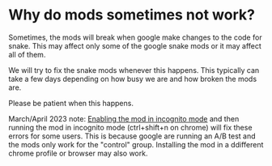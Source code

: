 # Why do mods sometimes not work?

Sometimes, the mods will break when google make changes to the code for snake.
This may affect only some of the google snake mods or it may affect all of them.

We will try to fix the snake mods whenever this happens.
This typically can take a few days depending on how busy we are and how broken the mods are.

Please be patient when this happens.

March/April 2023 note: [Enabling the mod in incognito mode](https://www.howtogeek.com/702123/how-to-enable-an-extension-in-chromes-incognito-mode/) and then running the mod in incognito mode (ctrl+shift+n on chrome) will fix these errors for some users. This is because google are running an A/B test and the mods only work for the "control" group. Installing the mod in a ddifferent chrome profile or browser may also work.
